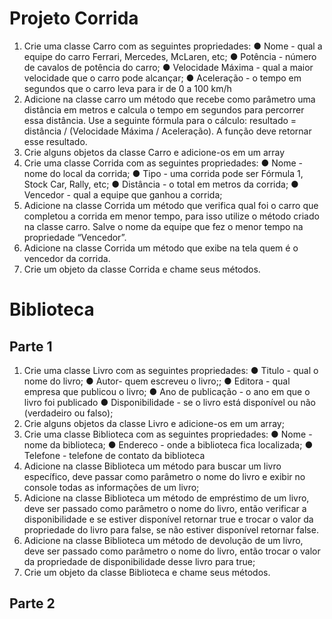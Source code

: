 # Projeto Corrida
1. Crie uma classe Carro com as seguintes propriedades:
● Nome - qual a equipe do carro Ferrari, Mercedes, McLaren, etc;
● Potência - número de cavalos de potência do carro;
● Velocidade Máxima - qual a maior velocidade que o carro pode alcançar;
● Aceleração - o tempo em segundos que o carro leva para ir de 0 a 100 km/h
2. Adicione na classe carro um método que recebe como parâmetro uma distância em
metros e calcula o tempo em segundos para percorrer essa distância. Use a
seguinte fórmula para o cálculo: resultado = distância / (Velocidade Máxima /
Aceleração). A função deve retornar esse resultado.
3. Crie alguns objetos da classe Carro e adicione-os em um array
4. Crie uma classe Corrida com as seguintes propriedades:
● Nome - nome do local da corrida;
● Tipo - uma corrida pode ser Fórmula 1, Stock Car, Rally, etc;
● Distância - o total em metros da corrida;
● Vencedor - qual a equipe que ganhou a corrida;
5. Adicione na classe Corrida um método que verifica qual foi o carro que completou a
corrida em menor tempo, para isso utilize o método criado na classe carro. Salve o
nome da equipe que fez o menor tempo na propriedade “Vencedor”.
6. Adicione na classe Corrida um método que exibe na tela quem é o vencedor da
corrida.
7. Crie um objeto da classe Corrida e chame seus métodos.

# Biblioteca
## Parte 1
1. Crie uma classe Livro com as seguintes propriedades:
● Titulo - qual o nome do livro;
● Autor- quem escreveu o livro;;
● Editora - qual empresa que publicou o livro;
● Ano de publicação - o ano em que o livro foi publicado
● Disponibilidade - se o livro está disponível ou não (verdadeiro ou falso);
2. Crie alguns objetos da classe Livro e adicione-os em um array;
3. Crie uma classe Biblioteca com as seguintes propriedades:
● Nome - nome da biblioteca;
● Endereco - onde a biblioteca fica localizada;
● Telefone - telefone de contato da biblioteca
4. Adicione na classe Biblioteca um método para buscar um livro específico, deve
passar como parâmetro o nome do livro e exibir no console todas as informações
de um livro;
5. Adicione na classe Biblioteca um método de empréstimo de um livro, deve ser
passado como parâmetro o nome do livro, então verificar a disponibilidade e se
estiver disponível retornar true e trocar o valor da propriedade do livro para false, se
não estiver disponível retornar false.
6. Adicione na classe Biblioteca um método de devolução de um livro, deve ser
passado como parâmetro o nome do livro, então trocar o valor da propriedade de
disponibilidade desse livro para true;
7. Crie um objeto da classe Biblioteca e chame seus métodos.

## Parte 2